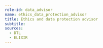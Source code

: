 ```yaml
---
role-id: data_advisor
name: ethics_data_protection_advisor
title: Ethics and data protection advisor
subtitle: 
sources: 
  - DTL
  - ELIXIR
---
```

